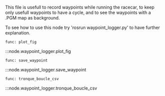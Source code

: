 This file is usefull to record waypoints while running the racecar, to keep only usefull waypoints to have a cycle, and to see the waypoints with a .PGM map as background.

To see how to use this node try 'rosrun waypoint_logger.py' to have further explanation.


`func: plot_fig`

:::node.waypoint_logger.plot_fig



`func: save_waypoint`

:::node.waypoint_logger.save_waypoint



`func: tronque_boucle_csv`

:::node.waypoint_logger.tronque_boucle_csv

